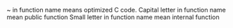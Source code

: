 ~ in function name means optimized C code.
Capital letter in function name mean public function
Small letter in function name mean internal function
